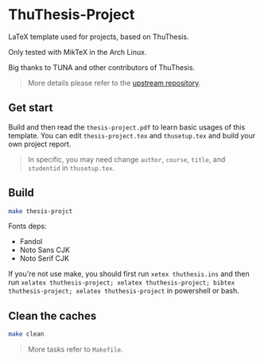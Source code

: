 # ThuThesis-Project

LaTeX template used for projects, based on ThuThesis.

Only tested with MikTeX in the Arch Linux.

Big thanks to TUNA and other contributors of ThuThesis.

> More details please refer to the [upstream repository](https://github.com/tuna/thuthesis).

## Get start

Build and then read the `thesis-project.pdf` to learn basic usages of this template.
You can edit `thesis-project.tex` and `thusetup.tex` and build your own project report.

> In specific, you may need change `author`, `course`, `title`, and `studentid` in `thusetup.tex`.

## Build

```bash
make thesis-projct
```

Fonts deps:

* Fandol
* Noto Sans CJK
* Noto Serif CJK

If you're not use make, you should first run `xetex thuthesis.ins` and then run `xelatex thuthesis-project; xelatex thuthesis-project; bibtex thuthesis-project; xelatex thuthesis-project` in powershell or bash.

## Clean the caches

```bash
make clean
```
> More tasks refer to `Makefile`.
